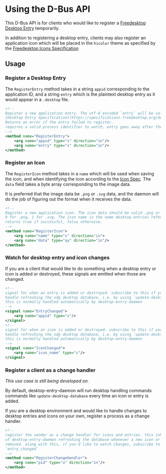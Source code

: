 # Using the D-Bus API

This D-Bus API is for clients who would like to register a [Freedesktop Desktop Entry](https://specifications.freedesktop.org/desktop-entry-spec/latest/) temporarily.

In addition to registering a desktop entry, clients may also register an application icon which will be placed in the `hicolor` theme as specified by the [Freedesktop Icons Specification](https://specifications.freedesktop.org/icon-theme-spec/icon-theme-spec-latest.html)

## Usage


### Register a Desktop Entry

The `RegisterEntry` method takes in a string `appid` corresponding to the application ID, and a string `entry` which is the plaintext desktop entry as it would appear in a `.desktop` file.

```xml
<!--
Register a new application entry. The utf-8 encoded `entry` will be validated to be conformant with the
[Desktop Entry Specification](https://specifications.freedesktop.org/desktop-entry-spec/latest/)
Returns an error if the entry failed to register.
requires a valid process identifier to watch, entry goes away after the identified process exits
-->
<method name="RegisterEntry">
    <arg name="appid" type="s" direction="in"/>
    <arg name="entry" type="s" direction="in"/>
</method>
```

### Register an Icon

The `RegisterIcon` method takes in a `name` which will be used when saving the icon, and when identifying the icon according to the [Icon Spec](https://specifications.freedesktop.org/icon-theme-spec/icon-theme-spec-latest.html). The `data` field takes a byte array corresponding to the image data.

It is preferred that the image data be `.png` or `.svg` data, and the daemon will do the job of figuring out the format when it receives the data.

```xml
<!--
Register a new application icon. The icon data should be valid .png or .svg data, and the icon type should be
0 for .png, 1 for .svg. The icon name is the name desktop entries reference when using the icon. The method will
returns true if successful, false otherwise.
-->
<method name="RegisterIcon">
    <arg name="name" type="s" direction="in">
    <arg name="data" type="ay" direction="in"/>
</method>
```

### Watch for desktop entry and icon changes

If you are a client that would like to do something when a desktop entry or icon is added or destroyed, these signals are emitted when those are changed.

```xml
<!--
signal for when an entry is added or destroyed. subscribe to this if you would like to manually
handle refreshing the xdg desktop database, i.e. by using `update-desktop-database`
this is normally handled automatically by desktop-entry-daemon
-->
<signal name="EntryChanged">
    <arg name="appid" type="s"/>
</signal>
<!--
signal for when an icon is added or destroyed. subscribe to this if you would like to manually
handle refreshing the xdg desktop database, i.e. by using `update-desktop-database`
this is normally handled automatically by desktop-entry-daemon
-->
<signal name="IconChanged">
    <arg name="icon_name" type="s"/>
</signal>
```

### Register a client as a change handler

*This use case is still being developed on.*

By default, desktop-entry-daemon will run desktop handling commands commands like `update-desktop-database` every time an icon or entry is added.

If you are a desktop environment and would like to handle changes to desktop entries and icons on your own, register a process as a change handler.

```xml
<!--
register the sender as a change handler for icons and entries. this inhibits the behavior
of desktop-entry-daemon refreshing the database whenever a new icon or entry is added or
removed. along with this, if you'd like to watch changes, subscribe to `icon_changed` and
`entry_changed`
-->
<method name="RegisterChangeHandler">
    <arg name="pid" type="u" direction="in"/>
</method>
```
